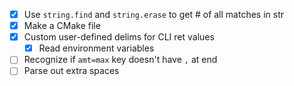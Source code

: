 - [x] Use `string.find` and `string.erase` to get # of all matches in str
- [x] Make a CMake file
- [x] Custom user-defined delims for CLI ret values
  - [x] Read environment variables
- [ ] Recognize if `amt=max` key doesn't have `,` at end
- [ ] Parse out extra spaces
